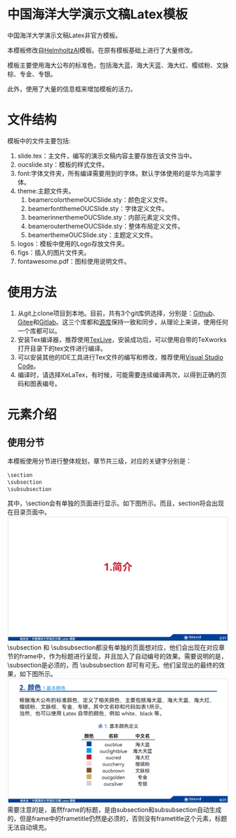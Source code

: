# 中国海洋大学演示文稿Latex模板

中国海洋大学演示文稿Latex非官方模板。

本模板修改自[HelmholtzAI](https://github.com/Helmholtz-AI-Energy/beamer-template)模板。在原有模板基础上进行了大量修改。

模板主要使用海大公布的标准色，包括海大蓝、海大天蓝、海大红、樱缤粉、文脉棕、专金、专银。

此外，使用了大量的信息框来增加模板的活力。

# 文件结构

模板中的文件主要包括:

1. slide.tex：主文件，编写的演示文稿内容主要存放在该文件当中。
2. oucslide.sty：模板的样式文件。
3. font:字体文件夹，所有编译需要用到的字体。默认字体使用的是华为鸿蒙字体。
4. theme:主题文件夹。
    1. beamercolorthemeOUCSlide.sty：颜色定义文件。
    2. beamerfontthemeOUCSlide.sty：字体定义文件。
    3. beamerinnerthemeOUCSlide.sty：内部元素定义文件。
    4. beamerouterthemeOUCSlide.sty：整体布局定义文件。
    5. beamerthemeOUCSlide.sty：主题定义文件。
5. logos：模板中使用的Logo存放文件夹。
6. figs：插入的图片文件夹。
7. fontawesome.pdf：图标使用说明文件。

# 使用方法
1. 从git上clone项目到本地。目前，共有3个git库供选择，分别是：[Github](https://github.com/dryangyq/ouc-slide-latex-template.git)、[Gitee](https://gitee.com/dryangyq/ouc-slide-latex-template.git)和[Gitlab](https://gitlab.com/dryangyq/ouc-slide-latex-template.git)。这三个库都和[源库](https://git.yangyq.net/laoyang/ouc-slide-latex-template.git)保持一致和同步，从理论上来讲，使用任何一个库都可以。
2. 安装Tex编译器，推荐使用[TexLive](https://tug.org/texlive/)，安装成功后，可以使用自带的TeXworks打开目录下的tex文件进行编译。
3. 可以安装其他的IDE工具进行Tex文件的编写和修改，推荐使用[Visual Studio Code](https://code.visualstudio.com/)。
4. 编译时，请选择XeLaTex，有时候，可能需要连续编译两次，以得到正确的页码和图表编号。

# 元素介绍
## 使用分节

本模板使用分节进行整体规划，章节共三级，对应的关键字分别是：
```
\section
\subsection
\subsubsection
```
其中，\section会有单独的页面进行显示。如下图所示。而且，section将会出现在目录页面中。
![section](/figs/fig01.png )
\subsection 和 \subsubsection都没有单独的页面想对应，他们会出现在对应章节的frame中，作为标题进行呈现，并且加入了自动编号的效果。需要说明的是，\subsection是必须的，而 \subsubsection 却可有可无。他们呈现出的最终的效果，如下图所示。
![subsection](/figs/fig02.png)
需要注意的是，虽然frame的标题，是由subsection和subsubsection自动生成的，但是frame中的frametitle仍然是必须的，否则没有frametitle这个元素，标题无法自动填充。